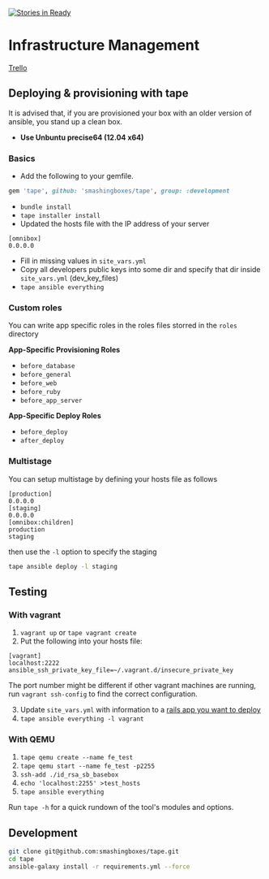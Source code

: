 [![Stories in Ready](https://badge.waffle.io/smashingboxes/tape.png?label=ready&title=Ready)](https://waffle.io/smashingboxes/tape)
# Infrastructure Management

[Trello](https://trello.com/b/4sOCutfn/smashingboxer)


## Deploying & provisioning with tape
It is advised that, if you are provisioned your box with an older version of ansible, you stand up a clean box.

* **Use Unbuntu precise64 (12.04 x64)**

### Basics

* Add the following to your gemfile.

```ruby
gem 'tape', github: 'smashingboxes/tape', group: :development
```

* `bundle install`
* `tape installer install`
* Updated the hosts file with the IP address of your server

```
[omnibox]
0.0.0.0
```

* Fill in missing values in `site_vars.yml`
* Copy all developers public keys into some dir and specify that dir inside `site_vars.yml` (dev_key_files)
* `tape ansible everything`

### Custom roles
You can write app specific roles in the roles files storred in the `roles` directory

**App-Specific Provisioning Roles**

* `before_database`
* `before_general`
* `before_web`
* `before_ruby`
* `before_app_server`

**App-Specific Deploy Roles**

* `before_deploy`
* `after_deploy`

### Multistage
You can setup multistage by defining your hosts file as follows

```
[production]
0.0.0.0
[staging]
0.0.0.0
[omnibox:children]
production
staging
```

then use the `-l` option to specify the staging

```sh
tape ansible deploy -l staging
```

## Testing
### With vagrant


1. `vagrant up` or `tape vagrant create`
2. Put the following into your hosts file:

```
[vagrant]
localhost:2222 ansible_ssh_private_key_file=~/.vagrant.d/insecure_private_key
```

The port number might be different if other vagrant machines are running, run `vagrant ssh-config`  to find the correct configuration.

3. Update `site_vars.yml` with information to a [rails app you want to deploy](https://github.com/BrandonMathis/vanilla-rails-app)
4. `tape ansible everything -l vagrant`


### With QEMU

1. `tape qemu create --name fe_test`
2. `tape qemu start --name fe_test -p2255`
3. `ssh-add ./id_rsa_sb_basebox`
4. `echo 'localhost:2255' >test_hosts`
5. `tape ansible everything`

Run `tape -h` for a quick rundown of the tool's modules and options.

## Development

```sh
git clone git@github.com:smashingboxes/tape.git
cd tape
ansible-galaxy install -r requirements.yml --force
```
